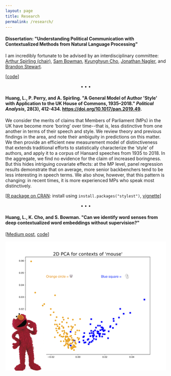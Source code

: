 ```yaml
---
layout: page
title: Research
permalink: /research/
---
```


#### Dissertation: "Understanding Political Communication with Contextualized Methods from Natural Language Processing"

I am incredibly fortunate to be advised by an interdisciplinary committee: <a href="https://www.nyu.edu/projects/spirling/">Arthur Spirling (chair)</a>, <a href="https://www.nyu.edu/projects/bowman/">Sam Bowman</a>, <a href="http://www.kyunghyuncho.me/">Kyunghyun Cho</a>, <a href="http://as.nyu.edu/content/nyu-as/as/faculty/jonathan-nagler.html">Jonathan Nagler</a>, and <a href="https://scholar.princeton.edu/bstewart/home">Brandon Stewart</a>.

[<a href="https://github.com/leslie-huang/dissertation_code">code</a>]

<p style="text-align: center;">&bull; &bull; &bull;</p>

#### Huang, L., P. Perry, and A. Spirling. "A General Model of Author 'Style' with Application to the UK House of Commons, 1935–2018." _Political Analysis_, 28(3), 412-434. <a href="https://doi.org/10.1017/pan.2019.49">https://doi.org/10.1017/pan.2019.49</a>.

We consider the merits of claims that Members of Parliament (MPs) in the UK have become more ‘boring’ over time--that is, less distinctive from one another in terms of their speech and style. We review theory and previous findings in the area, and note their ambiguity in predictions on this matter. We then provide an efficient new measurement model of distinctiveness that extends traditional efforts to statistically characterize the ‘style’ of authors, and apply it to a corpus of Hansard speeches from 1935 to 2018. In the aggregate, we find no evidence for the claim of increased boringness. But this hides intriguing covariate effects: at the MP level, panel regression results demonstrate that on average, more senior backbenchers tend to be less interesting in speech terms. We also show, however, that this pattern is changing: in recent times, it is more experienced MPs who speak most distinctively.

[<a href="https://cran.r-project.org/web/packages/stylest">R package on CRAN</a>: install using `install.packages("stylest")`, <a href="https://cran.r-project.org/web/packages/stylest/vignettes/stylest-vignette.html">vignette</a>]

<p style="text-align: center;">&bull; &bull; &bull;</p>

#### Huang, L., K. Cho, and S. Bowman. "Can we identify word senses from deep contextualized word embeddings without supervision?"

[<a href="https://medium.com/@leslie_huang/automatic-extraction-of-word-senses-from-deep-contextualized-word-embeddings-2f09f16e820">Medium post</a>, <a href="https://github.com/leslie-huang/howmanywordsenses">code</a>]

![](elmo.png)
